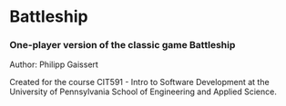 # Battleship
### One-player version of the classic game Battleship
Author: Philipp Gaissert<br/>


Created for the course CIT591 - Intro to Software Development at the University of Pennsylvania School of Engineering and Applied Science.
